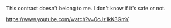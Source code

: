This contract doesn't belong to me. I don't know if it's safe or not.

https://www.youtube.com/watch?v=0cJz1kK3GmY
